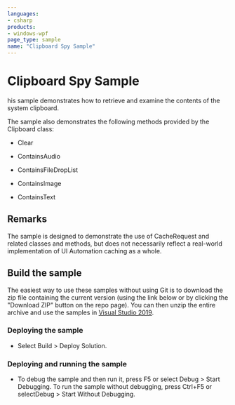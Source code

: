 ```yaml
---
languages:
- csharp
products:
- windows-wpf
page_type: sample
name: "Clipboard Spy Sample"
---
```


# Clipboard Spy Sample
his sample demonstrates how to retrieve and examine the contents of the system clipboard.

The sample also demonstrates the following methods provided by the Clipboard class:

- Clear

- ContainsAudio

- ContainsFileDropList

- ContainsImage

- ContainsText

## Remarks
The sample is designed to demonstrate the use of CacheRequest and related classes and methods, but does not necessarily reflect a real-world implementation of UI Automation caching as a whole.

## Build the sample
The easiest way to use these samples without using Git is to download the zip file containing the current version (using the link below or by clicking the "Download ZIP" button on the repo page). You can then unzip the entire archive and use the samples in [Visual Studio 2019](https://www.visualstudio.com/wpf-vs).

### Deploying the sample
- Select Build > Deploy Solution. 

### Deploying and running the sample
- To debug the sample and then run it, press F5 or select Debug >  Start Debugging. To run the sample without debugging, press Ctrl+F5 or selectDebug > Start Without Debugging. 


